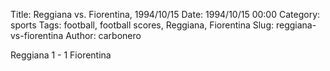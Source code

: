 Title: Reggiana vs. Fiorentina, 1994/10/15
Date: 1994/10/15 00:00
Category: sports
Tags: football, football scores, Reggiana, Fiorentina
Slug: reggiana-vs-fiorentina
Author: carbonero


Reggiana 1 - 1 Fiorentina
